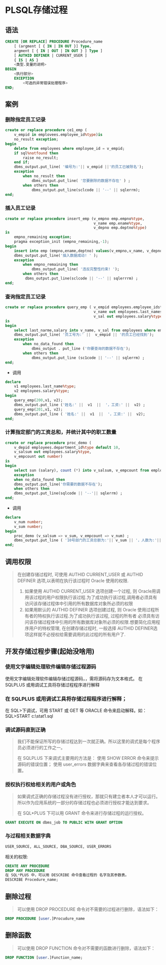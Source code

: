 # PLSQL存储过程

## 语法

```sql
CREATE [OR REPLACE] PROCEDURE Procedure_name
    [ (argment [ { IN | IN OUT }] Type,
    argment [ { IN | OUT | IN OUT } ] Type ]
    [ AUTHID DEFINER | CURRENT_USER ]
    { IS | AS }
    <类型.变量的说明>
BEGIN
    <执行部分>
    EXCEPTION
        <可选的异常错误处理程序>
END;
```

## 案例

### 删除指定员工记录

```sql
create or replace procedure ce1_emp (
    v_empid in emplovees.employee_id%type)is
    no_result exception;
begin
    delete from employees where employee_id = v_empid;
    if sql%notfound then
        raise no_result;
    end if;
    dbms_output.put_line( '编号为:'|| v_empid ||'的员工已被除名');
    exception
        when no_result then
            dbms_output.put_line( '您要删除的数据不存在' ) ;
        when others then
            dbms_output.put_line(sclcode || '--' || sqlerrm);
end;
```

### 插入员工记录

```sql
create or replace procedure insert_emp (v_empno emp.empno%type,
                                        v_name emp.ename%type,
                                        v_depno emp.deptno%type)
is
    empno_remaining exception;
    pragma exception_init (empno_remaining,-1);
begin
    insert into emp (empno,ename,deptno) values(v_empno,v_name, v_depno);
    dbms_output.put_line('插入数据成动! ' );
    exception
        when empno_remaining then
            dbms_output.put_line( '违反完整性约束! ');
        when others then
         dbms_output.put_line(sclcode || '--' || sqlerrrm) ;
end;
```

### 查询指定员工记录

```sql
create or replace procedure query_emp ( v_empid employees.employee_idstype,
                                        v_name out employees.last_namestype,
                                        v_sal out employees.salary%type)
is
begin
    select last_narme,salary into v_name, v_sal from employees where employee_id = v_empid;
    dbms_output.put_line( '员工号为:' ||  v_empid || '的员工已经找到');
    exception
        when no_data_found then
            dbms_output . put_line ('你要查询的数据不存在');
        when others then
            dbms_output.put_line (sc1code || '--' || sqlerrm) ;
end;
```

* 调用

```sql
declare
    v1 employees.last_name%type;
    v2 employees.salary%type;
begin
    query_emp(200,v1, v2);
    dbms_output.put_line ('姓名:' ||  v1  ||  '，工资:' ||  v2) ;
    query_emp(201,v1, v2);
    dbms_output.put_line ( '姓名:' ||  v1  ||  '，工资:' ||  v2);
end;

```

### 计算指定部门的工资总和，并统计其中的职工数量

```sql
create or replace procedure proc_demo (
    v_depid employees.department_id%type default 10,
    v_salsum out employees.salary%type,
    v_empcount out number)
is
begin
    select sun (salary), count (*) into v_salsum, v_empcount from employees where department_id = v_depid;
    exception
    when no_data_found then
    dbms_output.put_line('你需要的数据不存在');
    when others then
    dbms_output.put_line(sqlcode || '--'|| sqlerrm) ;
end;

```

* 调用

```sql
declare
    v_num number;
    v_sum number;
begin
    proc_demo (v_salsum => v_sum, v_empcount => v_num) ;
    dbms_output.put_line ( '10号部门的工资总额为:'|| v_sum || '，人数为:'|| v_num) ;
end;

```

## 调用权限

> 在创建存储过程时, 可使用 AUTHID CURRENT_USER 或 AUTHID DEFINER 选项,以表明在执行该过程时 Oracle 使用的权限.
>
> 1. 如果使用 AUTHID CURRENT_USER 选项创建一个过程, 则 Oracle用调用该过程的用户权限执行该过程.为了成功执行该过程,调用者必须具有访问该存储过程体中引用的所有数据库对象所必须的权限
> 2. 如果用默认的 AUTHID DEFINER 选项创建过程, 则 Oracle  使用过程所有者的特权执行该过程.为了成功执行该过程,  过程的所有者 必须具有访问该存储过程体中引用的所有数据库对象所必须的权限.想要简化应用程序用户的特权管理, 在创建存储过程时, 一般选择 AUTHID DEFINER选项这样就不必授权给需要调用的此过程的所有用户了.

## 开发存储过程步骤(起始没啥用)

### 使用文字编辑处理软件编辑存储过程源码

使用文字编辑处理软件编辑存储过程源码，，需将源码存为文本格式。
在 SQLPLUS  或用调试工具将存储过程程序进行解释

### 在 SQLPLUS 或用调试工具将存储过程程序进行解释；

在 SQL>下调试，可用 START 或 GET 等 ORACLE 命令来启动解释。如：
SQL>START c:\stat1.sql

### 调试源码直到正确

> 我们不能保证所写的存储过程达到一次就正确。所以这里的调式是每个程序员必须进行的工作之一。
>
> 在 SQLPLUS 下来调式主要用的方法是：
> 使用 SHOW ERROR  命令来提示源码的错误位置；
> 使用 user_errors 数据字典来查看各存储过程的错误位置。

### 授权执行权给相关的用户或角色

> 如果调式正确的存储过程没有进行授权，那就只有建立者本人才可以运行。所以作为应用系统的一部分的存储过程也必须进行授权才能达到要求。
>
> 在 SQL*PLUS 下可以用 GRANT 命令来进行存储过程的运行授权。

```sql
GRANT EXECUTE ON dbms_job TO PUBLIC WITH GRANT OPTION
```

### 与过程相关数据字典

```sql
USER_SOURCE, ALL_SOURCE, DBA_SOURCE, USER_ERRORS
```

相关的权限:

```sql
CREATE ANY PROCEDURE
DROP ANY PROCEDURE
在 SQL*PLUS 中，可以用 DESCRIBE 命令查看过程的 名字及其参数表。
DESCRIBE Procedure_name;
```

## 删除过程

> 可以使用 DROP PROCEDURE 命令对不需要的过程进行删除，语法如下：

```sql
DROP PROCEDURE [user.]Procudure_name
```

## 删除函数

> 可以使用 DROP FUNCTION 命令对不需要的函数进行删除，语法如下：

```sql
DROP FUNCTION [user.]Function_name;
```
